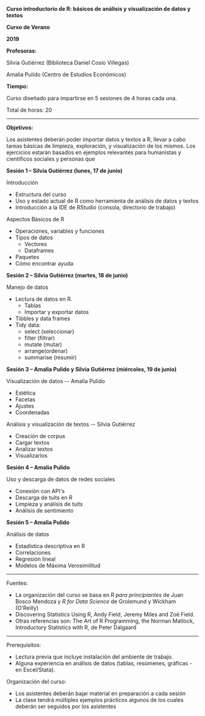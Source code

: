 **Curso introductorio de R: básicos de análisis y visualización de datos y textos**

**Curso de Verano**

**2019**

**Profesoras:**

Silvia Gutiérrez (Biblioteca Daniel Cosío Villegas)

Amalia Pulido (Centro de Estudios Económicos)

**Tiempo:**

Curso diseñado para impartirse en 5 sesiones de 4 horas cada una.

Total de horas: 20

** **

**Objetivos:**

Los asistentes deberán poder importar datos y textos a R, llevar a cabo tareas básicas de limpieza, exploración, y visualización de los mismos. Los ejercicios estarán basados en ejemplos relevantes para humanistas y científicos sociales y personas que

**Sesión 1 – Silvia Gutiérrez (lunes, 17 de junio)**

Introducción

- Estructura del curso
- Uso y estado actual de R como herramienta de análisis de datos y textos
- Introducción a la IDE de RStudio (consola, directorio de trabajo)

Aspectos Básicos de R

- Operaciones, variables y funciones
- Tipos de datos
  - Vectores
  - Dataframes
- Paquetes
- Cómo encontrar ayuda

**Sesión 2 –  Silvia Gutiérrez (martes, 18 de junio)**

Manejo de datos

- Lectura de datos en R.
  - Tablas
  - Importar y exportar datos
- Tibbles y data frames
- Tidy data:
  - select (seleccionar)
  - filter (filtrar)
  - mutate (mutar)
  - arrange(ordenar)
  - summarise (resumir)
  

**Sesión 3 – Amalia Pulido y Silvia Gutiérrez (miércoles, 19 de junio)**

Visualización de datos -- Amalia Pulido

- Estética
- Facetas
- Ajustes
- Coordenadas

Análisis y visualización de textos -- Silvia Gutiérrez

- Creación de corpus
- Cargar textos
- Analizar textos
- Visualizarlos

**Sesión 4 – Amalia Pulido**

Uso y descarga de datos de redes sociales

- Conexión con API&#39;s
- Descarga de tuits en R
- Limpieza y análisis de tuits
- Análisis de sentimiento

**Sesión 5 – Amalia Pulido**

Análisis de datos

- Estadística descriptiva en R
- Correlaciones
- Regresión lineal
- Modelos de Máxima Verosimilitud

-----

 Fuentes:

- La organización del curso se basa en _R para principiantes_ de Juan Bosco Mendoza y _R for Data Science_ de Grolemund y Wickham (O&#39;Reilly)
- Discovering Statistics Using R, Andy Field, Jeremy Miles and Zoë Field.
- Otras referencias son: The Art of R Programming, the Norman Matlock, Introductory Statistics with R, de Peter Dalgaard

-----

Prerequisitos:

-  Lectura previa que incluye instalación del ambiente de trabajo.
-  Alguna experiencia en análisis de datos (tablas, resúmenes, gráficas - en Excel/Stata).

 Organización del curso:

- Los asistentes deberán bajar material en preparación a cada sesión
- La clase tendrá múltiples ejemplos prácticos algunos de los cuales deberán ser seguidos por los asistentes
